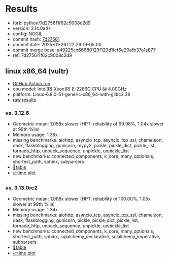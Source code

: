 # Results

- fork: python/7d275611f62c9008c2d9
- version: 3.14.0a4+
- config: NOGIL
- commit hash: [7d27561](https://github.com/python/cpython/commit/7d27561)
- commit date: 2025-01-26T22:29:16-05:00
- commit merge base: [a49225cc66680129f129d1fcf6e20afb37a1a877](https://github.com/python/cpython/commit/a49225cc66680129f129d1fcf6e20afb37a1a877)
- ref: 7d275611f62c9008c2d9

## linux x86_64 (vultr)

- [GitHub Action run](https://github.com/facebookexperimental/free-threading-benchmarking/actions/runs/13004403954)
- cpu model: Intel(R) Xeon(R) E-2286G CPU @ 4.00GHz
- platform: Linux-6.8.0-51-generic-x86_64-with-glibc2.39
- [raw results](bm-20250126-vultr-x86_64-python-7d275611f62c9008c2d9-3.14.0a4%2B-7d27561.json)

### vs. 3.12.6

- Geometric mean: 1.058x slower (HPT: reliability of 99.98%, 1.04x slower at 99th %ile)
- Memory usage: 1.36x
- missing benchmarks: aiohttp, asyncio_tcp, asyncio_tcp_ssl, chameleon, dask, flaskblogging, gunicorn, mypy2, pickle, pickle_dict, pickle_list, tornado_http, unpack_sequence, unpickle, unpickle_list
- new benchmarks: connected_components, k_core, many_optionals, shortest_path, sphinx, subparsers
- [📄table](bm-20250126-vultr-x86_64-python-7d275611f62c9008c2d9-3.14.0a4%2B-7d27561-vs-3.12.6.md)
- [📈time plot](bm-20250126-vultr-x86_64-python-7d275611f62c9008c2d9-3.14.0a4%2B-7d27561-vs-3.12.6.svg)

### vs. 3.13.0rc2

- Geometric mean: 1.088x slower (HPT: reliability of 100.00%, 1.05x slower at 99th %ile)
- Memory usage: 1.34x
- missing benchmarks: aiohttp, asyncio_tcp, asyncio_tcp_ssl, chameleon, dask, flaskblogging, gunicorn, pickle, pickle_dict, pickle_list, tornado_http, unpack_sequence, unpickle, unpickle_list
- new benchmarks: connected_components, k_core, many_optionals, shortest_path, sphinx, sqlalchemy_declarative, sqlalchemy_imperative, subparsers
- [📄table](bm-20250126-vultr-x86_64-python-7d275611f62c9008c2d9-3.14.0a4%2B-7d27561-vs-3.13.0rc2.md)
- [📈time plot](bm-20250126-vultr-x86_64-python-7d275611f62c9008c2d9-3.14.0a4%2B-7d27561-vs-3.13.0rc2.svg)

